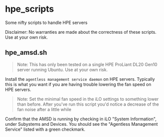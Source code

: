 # hpe_scripts

Some nifty scripts to handle HPE servers

Disclaimer: No warranties are made about the correctness of these scripts. Use at your own risk.

## hpe_amsd.sh

> Note: This has only been tested on a single HPE ProLiant DL20 Gen10 server running Ubuntu.
> Use at your own risk.

Install the `agentless management service daemon` on HPE servers.
Typically this is what you want if you are having trouble lowering the fan speed on HPE servers.

> Note: Set the minimal fan speed in the iLO settings to something lower than before.
> After you've run this script you'd notice a decrease of the fan noise after a little while

Confirm that the AMSD is running by checking in iLO "System Information", under Subystems and Devices.
You should see the "Agentless Management Service" listed with a green checkmark.
